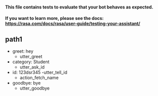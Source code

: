 #### This file contains tests to evaluate that your bot behaves as expected.
#### If you want to learn more, please see the docs: https://rasa.com/docs/rasa/user-guide/testing-your-assistant/



## path1
* greet: hey
  - utter_greet
* category: Student
  - utter_ask_id
* id: 123dsr345
  -utter_tell_id
  - action_fetch_name
* goodbye: bye
  - utter_goodbye